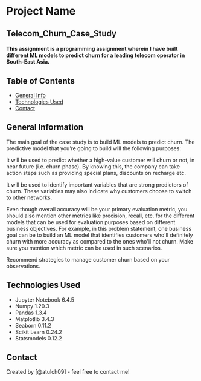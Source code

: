 # Project Name
## Telecom_Churn_Case_Study
#### This assignment is a programming assignment wherein I have built different ML models to predict churn for a leading telecom operator in South-East Asia.


## Table of Contents
* [General Info](#general-information)
* [Technologies Used](#technologies-used)
* [Contact](#contact)

<!-- You can include any other section that is pertinent to your problem -->

## General Information
The main goal of the case study is to build ML models to predict churn. The predictive model that you’re going to build will the following purposes:<br>

It will be used to predict whether a high-value customer will churn or not, in near future (i.e. churn phase). By knowing this, the company can take action steps such as providing special plans, discounts on recharge etc.<br>

It will be used to identify important variables that are strong predictors of churn. These variables may also indicate why customers choose to switch to other networks.<br>

Even though overall accuracy will be your primary evaluation metric, you should also mention other metrics like precision, recall, etc. for the different models that can be used for evaluation purposes based on different business objectives. For example, in this problem statement, one business goal can be to build an ML model that identifies customers who'll definitely churn with more accuracy as compared to the ones who'll not churn. Make sure you mention which metric can be used in such scenarios.<br>

Recommend strategies to manage customer churn based on your observations.<br>

<!-- You don't have to answer all the questions - just the ones relevant to your project. -->


## Technologies Used
- Jupyter Notebook 6.4.5
- Numpy 1.20.3
- Pandas 1.3.4
- Matplotlib 3.4.3
- Seaborn 0.11.2
- Scikit Learn 0.24.2
- Statsmodels 0.12.2


<!-- As the libraries versions keep on changing, it is recommended to mention the version of library used in this project -->


## Contact
Created by [@atulch09] - feel free to contact me!


<!-- Optional -->
<!-- ## License -->
<!-- This project is open source and available under the [... License](). -->

<!-- You don't have to include all sections - just the one's relevant to your project -->
